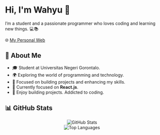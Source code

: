 <!-- ## Hi there 👋 -->

<!--
**whyutams/whyutams** is a ✨ _special_ ✨ repository because its `README.md` (this file) appears on your GitHub profile.

Here are some ideas to get you started:

- 🔭 I’m currently working on ...
- 🌱 I’m currently learning ...
- 👯 I’m looking to collaborate on ...
- 🤔 I’m looking for help with ...
- 💬 Ask me about ...
- 📫 How to reach me: ...
- 😄 Pronouns: ...
- ⚡ Fun fact: ...
-->
# Hi, I'm Wahyu 👋

I’m a student and a passionate programmer who loves coding and learning new things. 💻📚

🌐 [My Personal Web](https://kaify.vercel.app)

## 🌱 About Me
- 🎓 Student at Universitas Negeri Gorontalo. 
- 🌍 Exploring the world of programming and technology.
- 🌟 Focused on building projects and enhancing my skills.
- 🔭 Currently focused on **React.js**.
- 🚀 Enjoy building projects. Addicted to coding. 

## 📊 GitHub Stats
<div align="center">
  <img src="https://github-readme-stats.vercel.app/api?username=whyutams&show_icons=true&hide_title=true&hide=prs" alt="GitHub Stats" /> </br>
  <img src="https://github-readme-stats.vercel.app/api/top-langs/?username=whyutams&layout=compact" alt="Top Languages" />
</div>
 

 

